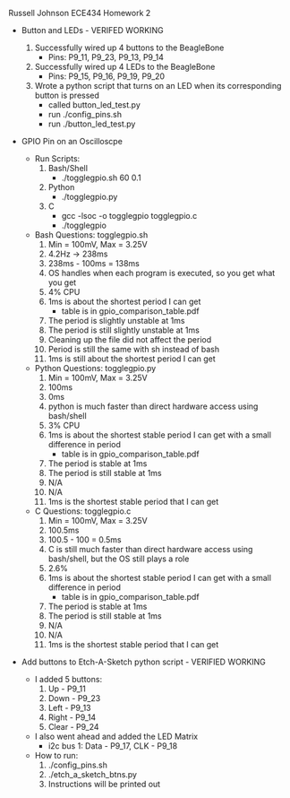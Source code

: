 Russell Johnson
ECE434 Homework 2

- Button and LEDs - VERIFED WORKING
	1) Successfully wired up 4 buttons to the BeagleBone
		- Pins: P9_11, P9_23, P9_13, P9_14
	2. Successfully wired up 4 LEDs to the BeagleBone
		- Pins: P9_15, P9_16, P9_19, P9_20
	3. Wrote a python script that turns on an LED when its 
	   corresponding button is pressed
		- called button_led_test.py
		- run ./config_pins.sh
		- run ./button_led_test.py

- GPIO Pin on an Oscilloscpe
	- Run Scripts:
		1. Bash/Shell
			- ./togglegpio.sh 60 0.1
		2. Python
			- ./togglegpio.py
		3. C
			- gcc -lsoc -o togglegpio togglegpio.c
			- ./togglegpio
	- Bash Questions: togglegpio.sh
		1. Min = 100mV, Max = 3.25V
		2. 4.2Hz -> 238ms
		3. 238ms - 100ms = 138ms
		4. OS handles when each program is executed, so you get what you get
		5. 4% CPU
		6. 1ms is about the shortest period I can get
			- table is in gpio_comparison_table.pdf
		7. The period is slightly unstable at 1ms
		8. The period is still slightly unstable at 1ms
		9. Cleaning up the file did not affect the period
		10. Period is still the same with sh instead of bash
		11. 1ms is still about the shortest period I can get
	 - Python Questions: togglegpio.py
	 	1. Min = 100mV, Max = 3.25V
		2. 100ms
		3. 0ms
		4. python is much faster than direct hardware access using bash/shell
		5. 3% CPU
		6. 1ms is about the shortest stable period I can get with a small difference in period
			- table is in gpio_comparison_table.pdf
		7. The period is stable at 1ms
		8. The period is still stable at 1ms
		9. N/A
		10. N/A
		11. 1ms is the shortest stable period that I can get
	- C Questions: togglegpio.c
		1. Min = 100mV, Max = 3.25V
		2. 100.5ms
		3. 100.5 - 100 = 0.5ms
		4. C is still much faster than direct hardware access using bash/shell, but the OS still plays a role
		5. 2.6%
		6. 1ms is about the shortest stable period I can get with a small difference in period
			- table is in gpio_comparison_table.pdf
		7. The period is stable at 1ms
		8. The period is still stable at 1ms
		9. N/A
		10. N/A
		11. 1ms is the shortest stable period that I can get

- Add buttons to Etch-A-Sketch python script - VERIFIED WORKING
	- I added 5 buttons:
		1. Up - P9_11
		2. Down - P9_23
		3. Left - P9_13
		4. Right - P9_14
		5. Clear - P9_24
	- I also went ahead and added the LED Matrix
		- i2c bus 1: Data - P9_17, CLK - P9_18
	- How to run:
		1. ./config_pins.sh
		2. ./etch_a_sketch_btns.py
		3. Instructions will be printed out

